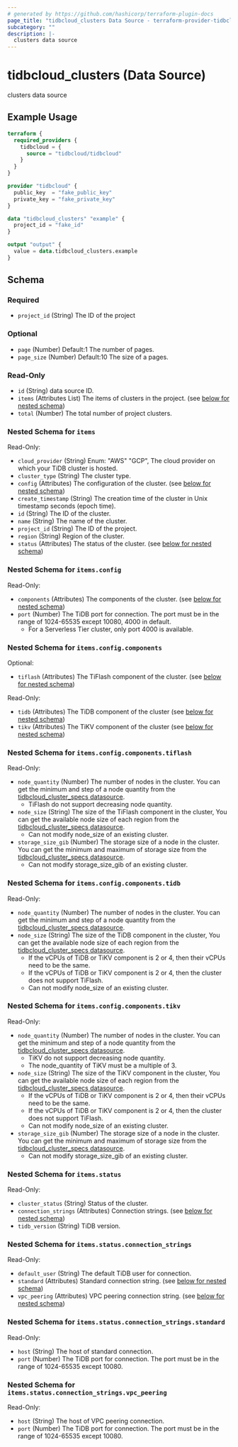 ```yaml
---
# generated by https://github.com/hashicorp/terraform-plugin-docs
page_title: "tidbcloud_clusters Data Source - terraform-provider-tidbcloud"
subcategory: ""
description: |-
  clusters data source
---
```


# tidbcloud_clusters (Data Source)

clusters data source

## Example Usage

```terraform
terraform {
  required_providers {
    tidbcloud = {
      source = "tidbcloud/tidbcloud"
    }
  }
}

provider "tidbcloud" {
  public_key  = "fake_public_key"
  private_key = "fake_private_key"
}

data "tidbcloud_clusters" "example" {
  project_id = "fake_id"
}

output "output" {
  value = data.tidbcloud_clusters.example
}
```

<!-- schema generated by tfplugindocs -->
## Schema

### Required

- `project_id` (String) The ID of the project

### Optional

- `page` (Number) Default:1 The number of pages.
- `page_size` (Number) Default:10 The size of a pages.

### Read-Only

- `id` (String) data source ID.
- `items` (Attributes List) The items of clusters in the project. (see [below for nested schema](#nestedatt--items))
- `total` (Number) The total number of project clusters.

<a id="nestedatt--items"></a>
### Nested Schema for `items`

Read-Only:

- `cloud_provider` (String) Enum: "AWS" "GCP", The cloud provider on which your TiDB cluster is hosted.
- `cluster_type` (String) The cluster type.
- `config` (Attributes) The configuration of the cluster. (see [below for nested schema](#nestedatt--items--config))
- `create_timestamp` (String) The creation time of the cluster in Unix timestamp seconds (epoch time).
- `id` (String) The ID of the cluster.
- `name` (String) The name of the cluster.
- `project_id` (String) The ID of the project.
- `region` (String) Region of the cluster.
- `status` (Attributes) The status of the cluster. (see [below for nested schema](#nestedatt--items--status))

<a id="nestedatt--items--config"></a>
### Nested Schema for `items.config`

Read-Only:

- `components` (Attributes) The components of the cluster. (see [below for nested schema](#nestedatt--items--config--components))
- `port` (Number) The TiDB port for connection. The port must be in the range of 1024-65535 except 10080, 4000 in default.
  - For a Serverless Tier cluster, only port 4000 is available.

<a id="nestedatt--items--config--components"></a>
### Nested Schema for `items.config.components`

Optional:

- `tiflash` (Attributes) The TiFlash component of the cluster. (see [below for nested schema](#nestedatt--items--config--components--tiflash))

Read-Only:

- `tidb` (Attributes) The TiDB component of the cluster (see [below for nested schema](#nestedatt--items--config--components--tidb))
- `tikv` (Attributes) The TiKV component of the cluster (see [below for nested schema](#nestedatt--items--config--components--tikv))

<a id="nestedatt--items--config--components--tiflash"></a>
### Nested Schema for `items.config.components.tiflash`

Read-Only:

- `node_quantity` (Number) The number of nodes in the cluster. You can get the minimum and step of a node quantity from the [tidbcloud_cluster_specs datasource](../data-sources/cluster_specs.md).
  - TiFlash do not support decreasing node quantity.
- `node_size` (String) The size of the TiFlash component in the cluster, You can get the available node size of each region from the [tidbcloud_cluster_specs datasource](../data-sources/cluster_specs.md).
  - Can not modify node_size of an existing cluster.
- `storage_size_gib` (Number) The storage size of a node in the cluster. You can get the minimum and maximum of storage size from the [tidbcloud_cluster_specs datasource](../data-sources/cluster_specs.md).
  - Can not modify storage_size_gib of an existing cluster.


<a id="nestedatt--items--config--components--tidb"></a>
### Nested Schema for `items.config.components.tidb`

Read-Only:

- `node_quantity` (Number) The number of nodes in the cluster. You can get the minimum and step of a node quantity from the [tidbcloud_cluster_specs datasource](../data-sources/cluster_specs.md).
- `node_size` (String) The size of the TiDB component in the cluster, You can get the available node size of each region from the [tidbcloud_cluster_specs datasource](../data-sources/cluster_specs.md).
  - If the vCPUs of TiDB or TiKV component is 2 or 4, then their vCPUs need to be the same.
  - If the vCPUs of TiDB or TiKV component is 2 or 4, then the cluster does not support TiFlash.
  - Can not modify node_size of an existing cluster.


<a id="nestedatt--items--config--components--tikv"></a>
### Nested Schema for `items.config.components.tikv`

Read-Only:

- `node_quantity` (Number) The number of nodes in the cluster. You can get the minimum and step of a node quantity from the [tidbcloud_cluster_specs datasource](../data-sources/cluster_specs.md).
  - TiKV do not support decreasing node quantity.
  - The node_quantity of TiKV must be a multiple of 3.
- `node_size` (String) The size of the TiKV component in the cluster, You can get the available node size of each region from the [tidbcloud_cluster_specs datasource](../data-sources/cluster_specs.md).
  - If the vCPUs of TiDB or TiKV component is 2 or 4, then their vCPUs need to be the same.
  - If the vCPUs of TiDB or TiKV component is 2 or 4, then the cluster does not support TiFlash.
  - Can not modify node_size of an existing cluster.
- `storage_size_gib` (Number) The storage size of a node in the cluster. You can get the minimum and maximum of storage size from the [tidbcloud_cluster_specs datasource](../data-sources/cluster_specs.md).
  - Can not modify storage_size_gib of an existing cluster.




<a id="nestedatt--items--status"></a>
### Nested Schema for `items.status`

Read-Only:

- `cluster_status` (String) Status of the cluster.
- `connection_strings` (Attributes) Connection strings. (see [below for nested schema](#nestedatt--items--status--connection_strings))
- `tidb_version` (String) TiDB version.

<a id="nestedatt--items--status--connection_strings"></a>
### Nested Schema for `items.status.connection_strings`

Read-Only:

- `default_user` (String) The default TiDB user for connection.
- `standard` (Attributes) Standard connection string. (see [below for nested schema](#nestedatt--items--status--connection_strings--standard))
- `vpc_peering` (Attributes) VPC peering connection string. (see [below for nested schema](#nestedatt--items--status--connection_strings--vpc_peering))

<a id="nestedatt--items--status--connection_strings--standard"></a>
### Nested Schema for `items.status.connection_strings.standard`

Read-Only:

- `host` (String) The host of standard connection.
- `port` (Number) The TiDB port for connection. The port must be in the range of 1024-65535 except 10080.


<a id="nestedatt--items--status--connection_strings--vpc_peering"></a>
### Nested Schema for `items.status.connection_strings.vpc_peering`

Read-Only:

- `host` (String) The host of VPC peering connection.
- `port` (Number) The TiDB port for connection. The port must be in the range of 1024-65535 except 10080.
